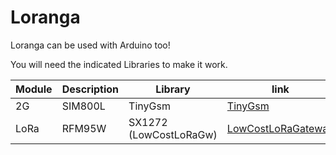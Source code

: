 # Loranga


Loranga can be used with Arduino too!

You will need the indicated Libraries to make it work.

Module | Description | Library | link
-------- | ----- | ------------ | -------
2G  | SIM800L | TinyGsm | [TinyGsm](https://github.com/vshymanskyy/TinyGSM )
LoRa | RFM95W  | SX1272 (LowCostLoRaGw)  | [LowCostLoRaGateway](https://github.com/CongducPham/LowCostLoRaGw/tree/master/Arduino/libraries/SX1272w)
